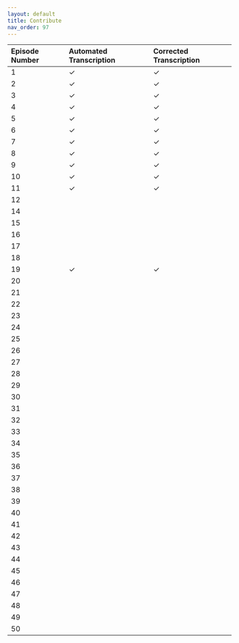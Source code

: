 ```yaml
---
layout: default
title: Contribute
nav_order: 97
---
```



| Episode Number  | Automated Transcription | Corrected Transcription |
|:-------------|:------------------|:------|
| 1 | ✓ | ✓  |
| 2 | ✓ | ✓  |
| 3 | ✓ | ✓  |
| 4 | ✓ | ✓  |
| 5 | ✓ | ✓  |
| 6 | ✓ | ✓  |
| 7 | ✓ | ✓  |
| 8 | ✓ | ✓  |
| 9 | ✓ | ✓  |
| 10 | ✓ | ✓  |
| 11 | ✓ | ✓  |
| 12| |  |
| 14 | |  |
| 15 | |  |
| 16 | |  |
| 17 | |  |
| 18 | |  |
| 19 |  ✓ | ✓  |
| 20 | |  |
| 21 | |  |
| 22 | |  |
| 23 | |  |
| 24 | |  |
| 25 | |  |
| 26 | |  |
| 27 | |  |
| 28 | |  |
| 29 | |  |
| 30 | |  |
| 31 | |  |
| 32 | |  |
| 33 | |  |
| 34 | |  |
| 35 | |  |
| 36 | |  |
| 37| |  |
| 38 | |  |
| 39| |  |
| 40 | |  |
| 41| |  |
| 42| |  |
| 43 | |  |
| 44 | |  |
| 45| |  |
| 46 | |  |
| 47 | |  |
| 48| |  |
| 49 | |  |
| 50 | |  |

